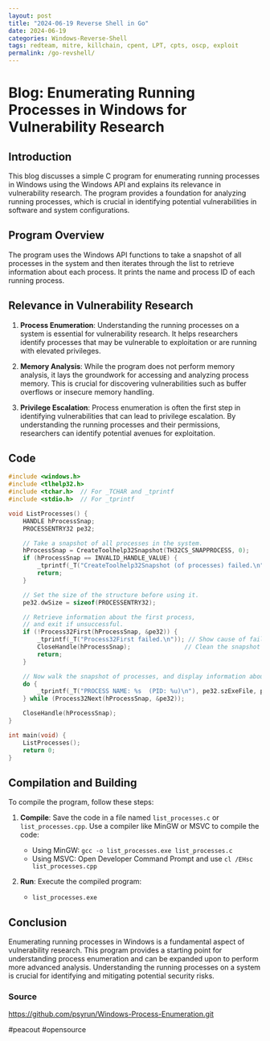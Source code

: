 ```yaml
---
layout: post
title: "2024-06-19 Reverse Shell in Go"
date: 2024-06-19
categories: Windows-Reverse-Shell
tags: redteam, mitre, killchain, cpent, LPT, cpts, oscp, exploit
permalink: /go-revshell/
---
```

# Blog: Enumerating Running Processes in Windows for Vulnerability Research

## Introduction
This blog discusses a simple C program for enumerating running processes in Windows using the Windows API and explains its relevance in vulnerability research. The program provides a foundation for analyzing running processes, which is crucial in identifying potential vulnerabilities in software and system configurations.

## Program Overview
The program uses the Windows API functions to take a snapshot of all processes in the system and then iterates through the list to retrieve information about each process. It prints the name and process ID of each running process.

## Relevance in Vulnerability Research
1. **Process Enumeration**: Understanding the running processes on a system is essential for vulnerability research. It helps researchers identify processes that may be vulnerable to exploitation or are running with elevated privileges.

2. **Memory Analysis**: While the program does not perform memory analysis, it lays the groundwork for accessing and analyzing process memory. This is crucial for discovering vulnerabilities such as buffer overflows or insecure memory handling.

3. **Privilege Escalation**: Process enumeration is often the first step in identifying vulnerabilities that can lead to privilege escalation. By understanding the running processes and their permissions, researchers can identify potential avenues for exploitation.

## Code
```cpp
#include <windows.h>
#include <tlhelp32.h>
#include <tchar.h>  // For _TCHAR and _tprintf
#include <stdio.h>  // For _tprintf

void ListProcesses() {
    HANDLE hProcessSnap;
    PROCESSENTRY32 pe32;

    // Take a snapshot of all processes in the system.
    hProcessSnap = CreateToolhelp32Snapshot(TH32CS_SNAPPROCESS, 0);
    if (hProcessSnap == INVALID_HANDLE_VALUE) {
        _tprintf(_T("CreateToolhelp32Snapshot (of processes) failed.\n"));
        return;
    }

    // Set the size of the structure before using it.
    pe32.dwSize = sizeof(PROCESSENTRY32);

    // Retrieve information about the first process,
    // and exit if unsuccessful.
    if (!Process32First(hProcessSnap, &pe32)) {
        _tprintf(_T("Process32First failed.\n")); // Show cause of failure
        CloseHandle(hProcessSnap);               // Clean the snapshot object
        return;
    }

    // Now walk the snapshot of processes, and display information about each process in turn.
    do {
        _tprintf(_T("PROCESS NAME: %s  (PID: %u)\n"), pe32.szExeFile, pe32.th32ProcessID);
    } while (Process32Next(hProcessSnap, &pe32));

    CloseHandle(hProcessSnap);
}

int main(void) {
    ListProcesses();
    return 0;
}
```

## Compilation and Building
To compile the program, follow these steps:

1. **Compile**: Save the code in a file named `list_processes.c` or `list_processes.cpp`. Use a compiler like MinGW or MSVC to compile the code:
    - Using MinGW: `gcc -o list_processes.exe list_processes.c`
    - Using MSVC: Open Developer Command Prompt and use `cl /EHsc list_processes.cpp`

2. **Run**: Execute the compiled program:
    - `list_processes.exe`

## Conclusion
Enumerating running processes in Windows is a fundamental aspect of vulnerability research. This program provides a starting point for understanding process enumeration and can be expanded upon to perform more advanced analysis. Understanding the running processes on a system is crucial for identifying and mitigating potential security risks.


### Source 
https://github.com/psyrun/Windows-Process-Enumeration.git

#peacout #opensource


